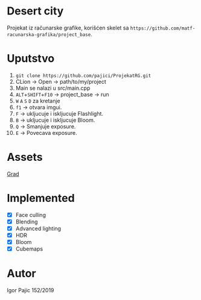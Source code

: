 # Desert city
Projekat iz računarske grafike, korišćen skelet sa `https://github.com/matf-racunarska-grafika/project_base`.


# Uputstvo
1. `git clone https://github.com/pajici/ProjekatRG.git`
2. CLion -> Open -> path/to/my/project
3. Main se nalazi u src/main.cpp
4. `ALT`+`SHIFT`+`F10` -> project_base -> run
5. `W` `A` `S` `D` za kretanje
6. `f1` -> otvara imgui.
8. `F` -> ukljucuje i iskljucuje Flashlight.
9. `B` -> ukljucuje i iskljucuje Bloom.
10. `Q` -> Smanjuje exposure.
11. `E` -> Povecava exposure.


# Assets

[Grad](https://sketchfab.com/3d-models/battlefield-1-desert-map-bc2ddc5210464711b074a22957a3360f)


# Implemented

- [x] Face culling
- [x] Blending
- [x] Advanced lighting
- [x] HDR 
- [x] Bloom  
- [x] Cubemaps

# Autor
Igor Pajic 152/2019
